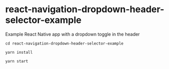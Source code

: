 # react-navigation-dropdown-header-selector-example
Example React Native app with a dropdown toggle in the header

`cd react-navigation-dropdown-header-selector-example`

`yarn install`

`yarn start`
